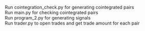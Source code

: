 Run cointegration_check.py for generating cointegrated pairs
<br>
Run main.py for checking cointegrated pairs
<br>
Run program_2.py for generating signals
<br>
Run trader.py to open trades and get trade amount for each pair
